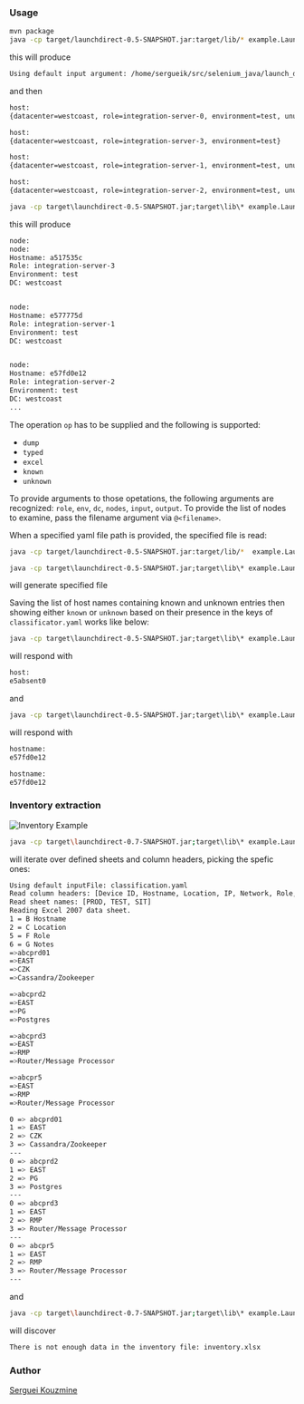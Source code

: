 ### Usage

```sh
mvn package
java -cp target/launchdirect-0.5-SNAPSHOT.jar:target/lib/* example.LaunchDirect -role integration-server -dc westcoast -env test -op dump
```
this will produce
```sh
Using default input argument: /home/sergueik/src/selenium_java/launch_direct/src/main/resources/classification.yaml
```
and then
```sh
host:
{datacenter=westcoast, role=integration-server-0, environment=test, unused1=null, unused2=null}

host:
{datacenter=westcoast, role=integration-server-3, environment=test}

host:
{datacenter=westcoast, role=integration-server-1, environment=test, unused1=null}

host:
{datacenter=westcoast, role=integration-server-2, environment=test, unused1=null}```
```
```cmd
java -cp target\launchdirect-0.5-SNAPSHOT.jar;target\lib\* example.LaunchDirect -role server -dc westcoast -env test -op typed
```
this will produce
```sh
node:
node:
Hostname: a517535c
Role: integration-server-3
Environment: test
DC: westcoast


node:
Hostname: e577775d
Role: integration-server-1
Environment: test
DC: westcoast


node:
Hostname: e57fd0e12
Role: integration-server-2
Environment: test
DC: westcoast
...
```

The operation `op` has to be supplied and the following is supported:
  * `dump`
  * `typed`
  * `excel`
  * `known`
  * `unknown`

To provide arguments to those opetations, the following arguments are recognized: `role`, `env`, `dc`, `nodes`, `input`, `output`.
To provide the list of nodes to examine, pass the filename argument via `@<filename>`. 

When a specified yaml file path is provided, the specified file is read:

```sh
java -cp target/launchdirect-0.5-SNAPSHOT.jar:target/lib/*  example.LaunchDirect -role server -input src/main/resources/classification.yaml -dc westcoast -env test -op dump
```

```cmd
java -cp target\launchdirect-0.5-SNAPSHOT.jar;target\lib\* example.LaunchDirect -role integration-server -dc westcoast -env test -op excel -output test1.xlsx
```
will generate specified file


Saving the list of host names containing known and unknown entries  then showing either `known` or `unknown` based on their presence in the keys of `classificator.yaml` works like below:
```cmd
java -cp target\launchdirect-0.5-SNAPSHOT.jar;target\lib\* example.LaunchDirect -role integration-server -dc westcoast -env test -op unknown -nodes @nodes.txt
```
will respond with
```sh
host:
e5absent0
```
and
```cmd
java -cp target\launchdirect-0.5-SNAPSHOT.jar;target\lib\* example.LaunchDirect -role integration-server -dc westcoast -env test -op known -nodes @nodes.txt
```
will respond with
```sh
hostname:
e57fd0e12

hostname:
e57fd0e12
```

### Inventory  extraction

![Inventory Example](https://github.com/sergueik/selenium_java/blob/master/launch_direct/screenshots/inventory_capture.png)

```sh
java -cp target\launchdirect-0.7-SNAPSHOT.jar;target\lib\* example.LaunchDirect -inventory inventory.xlsx -op import -role * -dc * -env * -debug -columns Hostname,Location,Role
```

will iterate over defined sheets and column headers, picking the spefic ones:
```sh
Using default inputFile: classification.yaml
Read column headers: [Device ID, Hostname, Location, IP, Network, Role, Notes]
Read sheet names: [PROD, TEST, SIT]
Reading Excel 2007 data sheet.
1 = B Hostname
2 = C Location
5 = F Role
6 = G Notes
=>abcprd01
=>EAST
=>CZK
=>Cassandra/Zookeeper

=>abcprd2
=>EAST
=>PG
=>Postgres

=>abcprd3
=>EAST
=>RMP
=>Router/Message Processor

=>abcpr5
=>EAST
=>RMP
=>Router/Message Processor

0 => abcprd01
1 => EAST
2 => CZK
3 => Cassandra/Zookeeper
---
0 => abcprd2
1 => EAST
2 => PG
3 => Postgres
---
0 => abcprd3
1 => EAST
2 => RMP
3 => Router/Message Processor
---
0 => abcpr5
1 => EAST
2 => RMP
3 => Router/Message Processor
---
```

and 
```sh
java -cp target\launchdirect-0.7-SNAPSHOT.jar;target\lib\* example.LaunchDirect -inventory inventory.xlsx -op import -role * -dc * -env * -debug -columns Hostname,Location,Role,Missing
```
will discover
```sh
There is not enough data in the inventory file: inventory.xlsx
```
### Author
[Serguei Kouzmine](kouzmine_serguei@yahoo.com)
